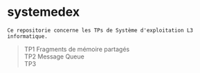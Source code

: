 # systemedex
`Ce repositorie concerne les TPs de Système d'exploitation L3 informatique.`
> TP1 Fragments de mémoire partagés <br />
> TP2 Message Queue <br />
> TP3 <br />
